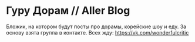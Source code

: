 # Гуру Дорам // Aller Blog
Бложик, на котором будут посты про дорамы, корейские шоу и еду.
За основу взята группа в контакте.
Всех жду: https://vk.com/wonderfulcritic
